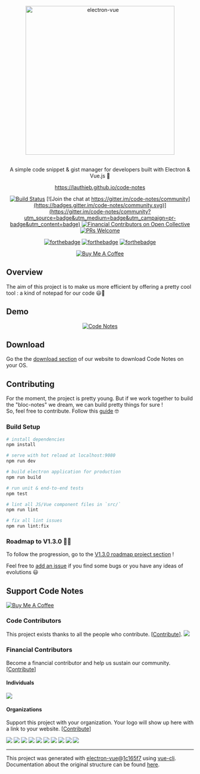 <div align="center">
<br>
<img width="400" src="/src/renderer/assets/img/code-notes-logo-black-full.png" alt="electron-vue">
<br>
<br>
</div>

<p align="center" color="#6a737d">
A simple code snippet & gist manager for developers built with Electron & Vue.js 🚀
</p>
<p align="center">
 <a href="https://lauthieb.github.io/code-notes/" target="_blank">https://lauthieb.github.io/code-notes</a>
</p>

<div align="center">
  
[![Build Status](https://travis-ci.org/lauthieb/code-notes.svg?branch=master)](https://travis-ci.org/lauthieb/code-notes)
[![Join the chat at https://gitter.im/code-notes/community](https://badges.gitter.im/code-notes/community.svg)](https://gitter.im/code-notes/community?utm_source=badge&utm_medium=badge&utm_campaign=pr-badge&utm_content=badge)
[![Financial Contributors on Open Collective](https://opencollective.com/code-notes/all/badge.svg?label=financial+contributors)](https://opencollective.com/code-notes) 
[![PRs Welcome](https://img.shields.io/badge/PRs-welcome-brightgreen.svg?style=flat-square)](http://makeapullrequest.com)

[![forthebadge](http://forthebadge.com/images/badges/built-with-love.svg)](http://forthebadge.com) [![forthebadge](http://forthebadge.com/images/badges/uses-js.svg)](http://forthebadge.com) [![forthebadge](http://forthebadge.com/images/badges/makes-people-smile.svg)](http://forthebadge.com)

<a href="https://www.buymeacoffee.com/lauthieb" target="_blank"><img src="https://www.buymeacoffee.com/assets/img/custom_images/yellow_img.png" alt="Buy Me A Coffee"></a>
</div>

## Overview

The aim of this project is to make us more efficient by offering a pretty cool tool : a kind of notepad for our code 😃📝

## Demo

<div align="center">

[![Code Notes](https://img.youtube.com/vi/lfWRwwmX9Q8/0.jpg)](https://www.youtube.com/watch?v=lfWRwwmX9Q8 "Code Notes")

</div>

## Download

Go the the [download section](https://lauthieb.github.io/code-notes/#download) of our website to download Code Notes on your OS.

## Contributing

For the moment, the project is pretty young. But if we work together to build the "bloc-notes" we dream, we can build pretty things for sure !  
So, feel free to contribute. Follow this [guide](CONTRIBUTING.md) 🤓

### Build Setup

``` bash
# install dependencies
npm install

# serve with hot reload at localhost:9080
npm run dev

# build electron application for production
npm run build

# run unit & end-to-end tests
npm test

# lint all JS/Vue component files in `src/`
npm run lint

# fix all lint issues
npm run lint:fix
```

### Roadmap to V1.3.0 💪🏻

To follow the progression, go to the [V1.3.0 roadmap project section](https://github.com/lauthieb/code-notes/projects/5) ! 

Feel free to [add an issue](https://github.com/lauthieb/code-notes/issues/new) if you find some bugs or you have any ideas of evolutions 😃

## Support Code Notes

<a href="https://www.buymeacoffee.com/lauthieb" target="_blank"><img src="https://www.buymeacoffee.com/assets/img/custom_images/yellow_img.png" alt="Buy Me A Coffee"></a>

### Code Contributors

This project exists thanks to all the people who contribute. [[Contribute](CONTRIBUTING.md)].
<a href="https://github.com/lauthieb/code-notes/graphs/contributors"><img src="https://opencollective.com/code-notes/contributors.svg?width=890&button=false" /></a>

### Financial Contributors

Become a financial contributor and help us sustain our community. [[Contribute](https://opencollective.com/code-notes/contribute)]

#### Individuals

<a href="https://opencollective.com/code-notes"><img src="https://opencollective.com/code-notes/individuals.svg?width=890"></a>

#### Organizations

Support this project with your organization. Your logo will show up here with a link to your website. [[Contribute](https://opencollective.com/code-notes/contribute)]

<a href="https://opencollective.com/code-notes/organization/0/website"><img src="https://opencollective.com/code-notes/organization/0/avatar.svg"></a>
<a href="https://opencollective.com/code-notes/organization/1/website"><img src="https://opencollective.com/code-notes/organization/1/avatar.svg"></a>
<a href="https://opencollective.com/code-notes/organization/2/website"><img src="https://opencollective.com/code-notes/organization/2/avatar.svg"></a>
<a href="https://opencollective.com/code-notes/organization/3/website"><img src="https://opencollective.com/code-notes/organization/3/avatar.svg"></a>
<a href="https://opencollective.com/code-notes/organization/4/website"><img src="https://opencollective.com/code-notes/organization/4/avatar.svg"></a>
<a href="https://opencollective.com/code-notes/organization/5/website"><img src="https://opencollective.com/code-notes/organization/5/avatar.svg"></a>
<a href="https://opencollective.com/code-notes/organization/6/website"><img src="https://opencollective.com/code-notes/organization/6/avatar.svg"></a>
<a href="https://opencollective.com/code-notes/organization/7/website"><img src="https://opencollective.com/code-notes/organization/7/avatar.svg"></a>
<a href="https://opencollective.com/code-notes/organization/8/website"><img src="https://opencollective.com/code-notes/organization/8/avatar.svg"></a>
<a href="https://opencollective.com/code-notes/organization/9/website"><img src="https://opencollective.com/code-notes/organization/9/avatar.svg"></a>

---

This project was generated with [electron-vue](https://github.com/SimulatedGREG/electron-vue)@[1c165f7](https://github.com/SimulatedGREG/electron-vue/tree/1c165f7c5e56edaf48be0fbb70838a1af26bb015) using [vue-cli](https://github.com/vuejs/vue-cli). Documentation about the original structure can be found [here](https://simulatedgreg.gitbooks.io/electron-vue/content/index.html).
